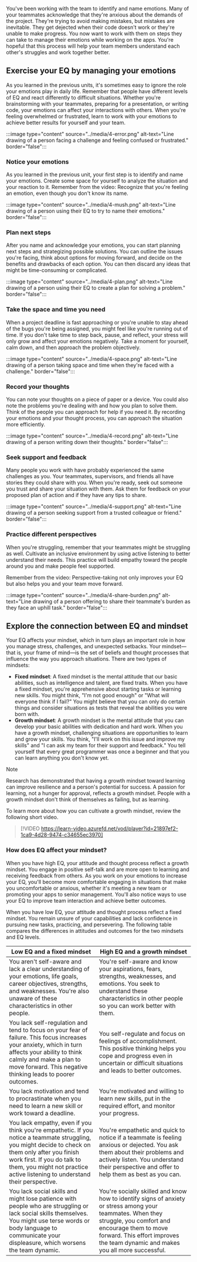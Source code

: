 You've been working with the team to identify and name emotions. Many of your teammates acknowledge that they're anxious about the demands of the project. They're trying to avoid making mistakes, but mistakes are inevitable. They get dejected when their code doesn't work or they're unable to make progress. You now want to work with them on steps they can take to manage their emotions while working on the apps. You're hopeful that this process will help your team members understand each other's struggles and work together better.

## Exercise your EQ by managing your emotions

As you learned in the previous units, it's sometimes easy to ignore the role your emotions play in daily life. Remember that people have different levels of EQ and react differently to difficult situations. Whether you're brainstorming with your teammates, preparing for a presentation, or writing code, your emotions can affect your interactions with others. When you're feeling overwhelmed or frustrated, learn to work with your emotions to achieve better results for yourself and your team.

:::image type="content" source="../media/4-error.png" alt-text="Line drawing of a person facing a challenge and feeling confused or frustrated." border="false":::

### Notice your emotions

As you learned in the previous unit, your first step is to identify and name your emotions. Create some space for yourself to analyze the situation and your reaction to it. Remember from the video: Recognize that you're feeling an emotion, even though you don't know its name.

:::image type="content" source="../media/4-mush.png" alt-text="Line drawing of a person using their EQ to try to name their emotions." border="false":::

### Plan next steps

After you name and acknowledge your emotions, you can start planning next steps and strategizing possible solutions. You can outline the issues you're facing, think about options for moving forward, and decide on the benefits and drawbacks of each option. You can then discard any ideas that might be time-consuming or complicated.

:::image type="content" source="../media/4-plan.png" alt-text="Line drawing of a person using their EQ to create a plan for solving a problem." border="false":::

### Take the space and time you need

When a project deadline is fast approaching or you're unable to stay ahead of the bugs you're being assigned, you might feel like you're running out of time. If you don't take time to step back, pause, and reflect, your stress will only grow and affect your emotions negatively. Take a moment for yourself, calm down, and then approach the problem objectively.

:::image type="content" source="../media/4-space.png" alt-text="Line drawing of a person taking space and time when they're faced with a challenge." border="false":::

### Record your thoughts

You can note your thoughts on a piece of paper or a device. You could also note the problems you're dealing with and how you plan to solve them. Think of the people you can approach for help if you need it. By recording your emotions and your thought process, you can approach the situation more efficiently.

:::image type="content" source="../media/4-record.png" alt-text="Line drawing of a person writing down their thoughts." border="false":::

### Seek support and feedback

Many people you work with have probably experienced the same challenges as you. Your teammates, supervisors, and friends all have stories they could share with you. When you're ready, seek out someone you trust and share your situation with them. Ask them for feedback on your proposed plan of action and if they have any tips to share.

:::image type="content" source="../media/4-support.png" alt-text="Line drawing of a person seeking support from a trusted colleague or friend." border="false":::

### Practice different perspectives

When you're struggling, remember that your teammates might be struggling as well. Cultivate an inclusive environment by using active listening to better understand their needs. This practice will build empathy toward the people around you and make people feel supported.

Remember from the video: Perspective-taking not only improves your EQ but also helps you and your team move forward.

:::image type="content" source="../media/4-share-burden.png" alt-text="Line drawing of a person offering to share their teammate's burden as they face an uphill task." border="false":::

## Explore the connection between EQ and mindset

Your EQ affects your mindset, which in turn plays an important role in how you manage stress, challenges, and unexpected setbacks. Your mindset—that is, your frame of mind—is the set of beliefs and thought processes that influence the way you approach situations. There are two types of mindsets:

- **Fixed mindset**: A fixed mindset is the mental attitude that our basic abilities, such as intelligence and talent, are fixed traits. When you have a fixed mindset, you're apprehensive about starting tasks or learning new skills. You might think, "I'm not good enough" or "What will everyone think if I fail?" You might believe that you can only do certain things and consider situations as tests that reveal the abilities you were born with.
- **Growth mindset**: A growth mindset is the mental attitude that you can develop your basic abilities with dedication and hard work. When you have a growth mindset, challenging situations are opportunities to learn and grow your skills. You think, "I'll work on this issue and improve my skills" and "I can ask my team for their support and feedback." You tell yourself that every great programmer was once a beginner and that you can learn anything you don't know yet.

> [!NOTE]
> Research has demonstrated that having a growth mindset toward learning can improve resilience and a person's potential for success. A passion for learning, not a hunger for approval, reflects a growth mindset. People with a growth mindset don't think of themselves as failing, but as learning.

To learn more about how you can cultivate a growth mindset, review the following short video.

> [!VIDEO https://learn-video.azurefd.net/vod/player?id=21897ef2-1ca9-4d28-9474-c34655ec3970]

### How does EQ affect your mindset?

When you have high EQ, your attitude and thought process reflect a growth mindset. You engage in positive self-talk and are more open to learning and receiving feedback from others. As you work on your emotions to increase your EQ, you'll become more comfortable engaging in situations that make you uncomfortable or anxious, whether it's meeting a new team or promoting your apps to senior management. You'll also notice ways to use your EQ to improve team interaction and achieve better outcomes.

When you have low EQ, your attitude and thought process reflect a fixed mindset. You remain unsure of your capabilities and lack confidence in pursuing new tasks, practicing, and persevering. The following table compares the differences in attitudes and outcomes for the two mindsets and EQ levels.

| Low EQ and a fixed mindset                                   | High EQ and a growth mindset                                 |
| ------------------------------------------------------------ | ------------------------------------------------------------ |
| You aren't self-aware and lack a clear understanding of your emotions, life goals, career objectives, strengths, and weaknesses. You're also unaware of these characteristics in other people. | You're self-aware and know your aspirations, fears, strengths, weaknesses, and emotions. You seek to understand these characteristics in other people so you can work better with them. |
| You lack self-regulation and tend to focus on your fear of failure. This focus increases your anxiety, which in turn affects your ability to think calmly and make a plan to move forward. This negative thinking leads to poorer outcomes. | You self-regulate and focus on feelings of accomplishment. This positive thinking helps you cope and progress even in uncertain or difficult situations and leads to better outcomes. |
| You lack motivation and tend to procrastinate when you need to learn a new skill or work toward a deadline. | You're motivated and willing to learn new skills, put in the required effort, and monitor your progress. |
| You lack empathy, even if you think you're empathetic. If you notice a teammate struggling, you might decide to check on them only after you finish work first. If you do talk to them, you might not practice active listening to understand their perspective. | You're empathetic and quick to notice if a teammate is feeling anxious or dejected. You ask them about their problems and actively listen. You understand their perspective and offer to help them as best as you can. |
| You lack social skills and might lose patience with people who are struggling or lack social skills themselves. You might use terse words or body language to communicate your displeasure, which worsens the team dynamic. | You're socially skilled and know how to identify signs of anxiety or stress among your teammates. When they struggle, you comfort and encourage them to move forward. This effort improves the team dynamic and makes you all more successful. |
